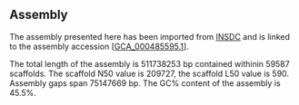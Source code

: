 **Assembly**
--------

The assembly presented here has been imported from [INSDC](http://www.insdc.org) and is linked to the assembly accession [[GCA_000485595.1](http://www.ebi.ac.uk/ena/data/view/GCA_000485595.1)].

The total length of the assembly is 511738253 bp contained withinin 59587 scaffolds.
The scaffold N50 value is 209727, the scaffold L50 value is 590.
Assembly gaps span 75147669 bp. The GC% content of the assembly is 45.5%.
